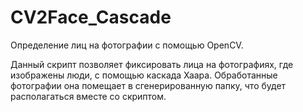 # CV2Face_Cascade
Определение лиц на фотографии с помощью OpenCV.

Данный скрипт позволяет фиксировать лица на фотографиях, где изображены люди, с помощью каскада Хаара.
Обработанные фотографии она помещает в сгенерированную папку, что будет располагаться вместе со скриптом.
